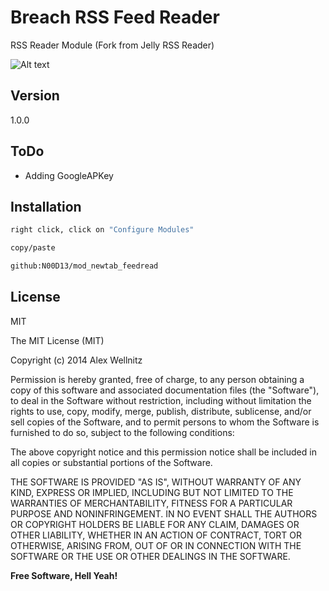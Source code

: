 Breach RSS Feed Reader
=========

RSS Reader Module (Fork from Jelly RSS Reader)

![Alt text](http://i.imgur.com/BGQQIs2.png)



Version
----

1.0.0


ToDo
-----

 * Adding GoogleAPKey
 


Installation
--------------

```sh
right click, click on "Configure Modules"

copy/paste

github:N00D13/mod_newtab_feedread
```


License
----

MIT

The MIT License (MIT)

Copyright (c) 2014 Alex Wellnitz

Permission is hereby granted, free of charge, to any person obtaining a copy
of this software and associated documentation files (the "Software"), to deal
in the Software without restriction, including without limitation the rights
to use, copy, modify, merge, publish, distribute, sublicense, and/or sell
copies of the Software, and to permit persons to whom the Software is
furnished to do so, subject to the following conditions:

The above copyright notice and this permission notice shall be included in all
copies or substantial portions of the Software.

THE SOFTWARE IS PROVIDED "AS IS", WITHOUT WARRANTY OF ANY KIND, EXPRESS OR
IMPLIED, INCLUDING BUT NOT LIMITED TO THE WARRANTIES OF MERCHANTABILITY,
FITNESS FOR A PARTICULAR PURPOSE AND NONINFRINGEMENT. IN NO EVENT SHALL THE
AUTHORS OR COPYRIGHT HOLDERS BE LIABLE FOR ANY CLAIM, DAMAGES OR OTHER
LIABILITY, WHETHER IN AN ACTION OF CONTRACT, TORT OR OTHERWISE, ARISING FROM,
OUT OF OR IN CONNECTION WITH THE SOFTWARE OR THE USE OR OTHER DEALINGS IN THE
SOFTWARE.


**Free Software, Hell Yeah!**
